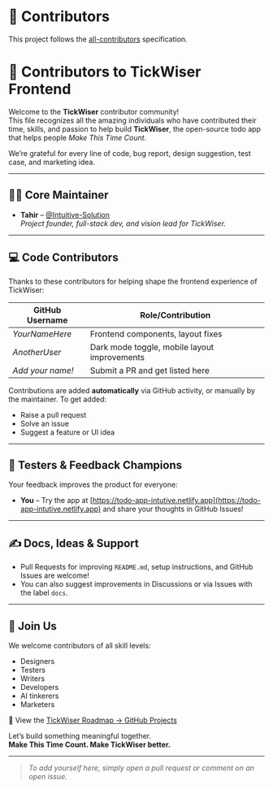 # 🤝 Contributors

<!-- ALL-CONTRIBUTORS-LIST:START - Do not remove or modify this section -->
<!-- ALL-CONTRIBUTORS-LIST:END -->

This project follows the [all-contributors](https://allcontributors.org) specification.


# 🤝 Contributors to TickWiser Frontend

Welcome to the **TickWiser** contributor community!  
This file recognizes all the amazing individuals who have contributed their time, skills, and passion to help build **TickWiser**, the open-source todo app that helps people _Make This Time Count_.

We’re grateful for every line of code, bug report, design suggestion, test case, and marketing idea.

---

## 🧑‍💻 Core Maintainer

- **Tahir** – [@Intuitive-Solution](https://github.com/Intuitive-Solution)  
  _Project founder, full-stack dev, and vision lead for TickWiser._

---

## 💻 Code Contributors

Thanks to these contributors for helping shape the frontend experience of TickWiser:

| GitHub Username | Role/Contribution |
|-----------------|-------------------|
| _YourNameHere_  | Frontend components, layout fixes |
| _AnotherUser_   | Dark mode toggle, mobile layout improvements |
| _Add your name!_ | Submit a PR and get listed here |

Contributions are added **automatically** via GitHub activity, or manually by the maintainer. To get added:
- Raise a pull request
- Solve an issue
- Suggest a feature or UI idea

---

## 🧪 Testers & Feedback Champions

Your feedback improves the product for everyone:

- **You** – Try the app at [https://todo-app-intutive.netlify.app](https://todo-app-intutive.netlify.app) and share your thoughts in GitHub Issues!

---

## ✍️ Docs, Ideas & Support

- Pull Requests for improving `README.md`, setup instructions, and GitHub Issues are welcome!
- You can also suggest improvements in Discussions or via Issues with the label `docs`.

---

## 🙌 Join Us

We welcome contributors of all skill levels:
- Designers
- Testers
- Writers
- Developers
- AI tinkerers
- Marketers

📍 View the [TickWiser Roadmap → GitHub Projects](https://github.com/orgs/Intuitive-Solution/projects/2)

Let’s build something meaningful together.  
**Make This Time Count. Make TickWiser better.**

---

> _To add yourself here, simply open a pull request or comment on an open issue._
